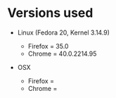 Versions used
==

- Linux (Fedora 20, Kernel 3.14.9)
    - Firefox = 35.0
    - Chrome  = 40.0.2214.95

- OSX
    - Firefox = 
    - Chrome =
